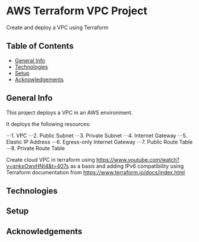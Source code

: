 # AWS Terraform VPC Project

Create and deploy a VPC using Terraform

## Table of Contents
* [General Info](#general-info)
* [Technologies](#technologies)
* [Setup](#setup)
* [Acknowledgements](#acknowledgements)

## General Info

This project deploys a VPC in an AWS environment. 

It deploys the following resources:

  ⋅⋅⋅1. VPC
  ⋅⋅⋅2. Public Subnet
  ⋅⋅⋅3. Private Subnet
  ⋅⋅⋅4. Internet Gateway
  ⋅⋅⋅5. Elastic IP Address
  ⋅⋅⋅6. Egress-only Internet Gateway
  ⋅⋅⋅7. Public Route Table
  ⋅⋅⋅8. Private Route Table

Create cloud VPC in terraform using https://www.youtube.com/watch?v=qnkxOwvHNt4&t=407s as a basis 
and adding IPv6 compatibility using Terraform documentation from https://www.terraform.io/docs/index.html

## Technologies

## Setup

## Acknowledgements
